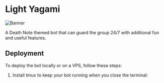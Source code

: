# Light Yagami

![Banner](https://telegra.ph/file/24a9dcdbf99b94c26dc66.jpg)

A Death Note themed bot that can guard the group 24/7 with additional fun and useful features.

## Deployment

To deploy the bot locally or on a VPS, follow these steps:

1. Install tmux to keep your bot running when you close the terminal:
